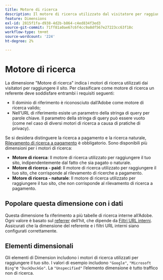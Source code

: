 ```yaml
---
title: Motore di ricerca
description: Il motore di ricerca utilizzato dal visitatore per raggiungere il sito.
feature: Dimensions
exl-id: 2815f1fa-d938-4d2b-b864-c4ed834f3ed3
source-git-commit: 71ff81a0ae67c6f4cc9a8df567e27223cc63f18c
workflow-type: tm+mt
source-wordcount: '224'
ht-degree: 2%

---
```


# Motore di ricerca

La dimensione &quot;Motore di ricerca&quot; indica i motori di ricerca utilizzati dai visitatori per raggiungere il sito. Per classificare come motore di ricerca un referente deve soddisfare entrambi i requisiti seguenti:

* Il dominio di riferimento è riconosciuto dall’Adobe come motore di ricerca valido;
* Nell’URL di riferimento esiste un parametro della stringa di query per parole chiave. Il parametro della stringa di query può essere vuoto (come nel caso di diversi motori di ricerca a causa di pratiche di privacy).

Se si desidera distinguere la ricerca a pagamento e la ricerca naturale, [Rilevamento di ricerca a pagamento](/help/admin/admin/c-manage-report-suites/c-edit-report-suites/general/paid-search-detection/paid-search-detection.md) è obbligatorio. Sono disponibili più dimensioni per i motori di ricerca:

* **Motore di ricerca**: Il motore di ricerca utilizzato per raggiungere il tuo sito, indipendentemente dal fatto che sia pagato o naturale.
* **Motore di ricerca - paid**: Il motore di ricerca utilizzato per raggiungere il tuo sito, che corrisponde al rilevamento di ricerche a pagamento.
* **Motore di ricerca - naturale**: Il motore di ricerca utilizzato per raggiungere il tuo sito, che non corrisponde al rilevamento di ricerca a pagamento.

## Popolare questa dimensione con i dati

Questa dimensione fa riferimento a più tabelle di ricerca interne all’Adobe. Ogni valore è basato sul [referrer](referrer.md) dell’hit, che dipende da [Filtri URL interni](/help/admin/admin/c-manage-report-suites/c-edit-report-suites/general/internal-url-filter-admin.md). Assicurati che la dimensione del referente e i filtri URL interni siano configurati correttamente.

## Elementi dimensionali

Gli elementi di Dimension includono i motori di ricerca utilizzati per raggiungere il tuo sito. I valori di esempio includono `"Google"`, `"Microsoft Bing"`e `"DuckDuckGo"`. La `"Unspecified"` l’elemento dimensione è tutto traffico non di ricerca.

